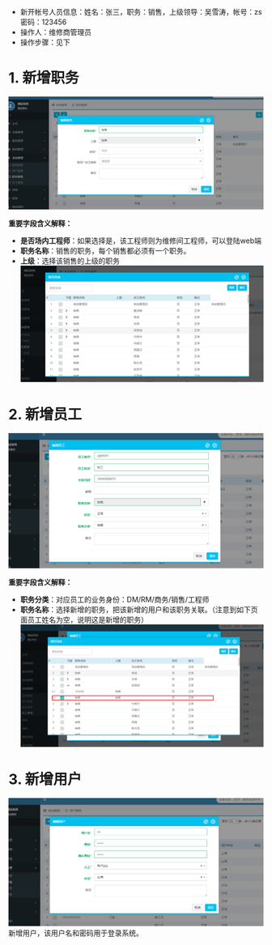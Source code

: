 > 
* 新开帐号人员信息：姓名：张三，职务：销售，上级领导：吴雪涛，帐号：zs 密码：123456
* 操作人：维修商管理员
* 操作步骤：见下


# 1. 新增职务
![](/assets/未命名1526369945.png)

**重要字段含义解释：**
* **是否场内工程师**：如果选择是，该工程师则为维修间工程师，可以登陆web端
* **职务名称**：销售的职务，每个销售都必须有一个职务。
* **上级**：选择该销售的上级的职务
![](/assets/未命名1526371045.png)
# 2. 新增员工
![](/assets/未命名1526371915.png)

**重要字段含义解释：**
* **职务分类**：对应员工的业务身份：DM/RM/商务/销售/工程师
* **职务名称**：选择新增的职务，把该新增的用户和该职务关联。（注意到如下页面员工姓名为空，说明这是新增的职务）
![](/assets/未命名1526371862.png)


# 3. 新增用户

![](/assets/未命名1526372459.png)
新增用户，该用户名和密码用于登录系统。